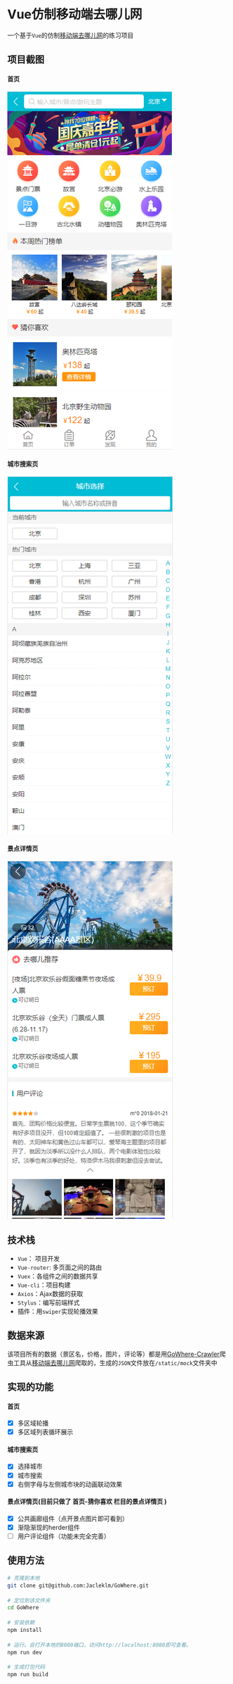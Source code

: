 # Vue仿制移动端去哪儿网
一个基于`Vue`的仿制[移动端去哪儿网](http://piao.qunar.com/touch/)的练习项目

## 项目截图
#### 首页
![index](./src/assets/img/index.png)
#### 城市搜索页
![city](./src/assets/img/city.png)
#### 景点详情页
![detail](./src/assets/img/detail.png)

## 技术栈
* `Vue`： 项目开发
* `Vue-router`: 多页面之间的路由
* `Vuex`：各组件之间的数据共享
* `Vue-cli`：项目构建
* `Axios`：Ajax数据的获取
* `Stylus`：编写前端样式
* 插件：用`swiper`实现轮播效果 

## 数据来源
该项目所有的数据（景区名，价格，图片，评论等）都是用[GoWhere-Crawler](https://github.com/Jacleklm/GoWhere-Crawler)爬虫工具从[移动端去哪儿网](http://piao.qunar.com/touch/)爬取的，生成的`JSON`文件放在`/static/mock`文件夹中


## 实现的功能
#### 首页
- [x] 多区域轮播
- [x] 多区域列表循环展示
#### 城市搜索页
- [x] 选择城市
- [x] 城市搜索
- [x] 右侧字母与左侧城市块的动画联动效果
#### 景点详情页(目前只做了 首页-猜你喜欢 栏目的景点详情页 )
- [x] 公共画廊组件（点开景点图片即可看到）
- [x] 渐隐渐现的herder组件
- [ ] 用户评论组件（功能未完全完善）

## 使用方法

``` bash
# 克隆到本地
git clone git@github.com:Jacleklm/GoWhere.git

# 定位到该文件夹
cd GoWhere

# 安装依赖
npm install

# 运行。会打开本地的8080端口，访问http://localhost:8080即可查看。
npm run dev

# 生成打包代码
npm run build
```


